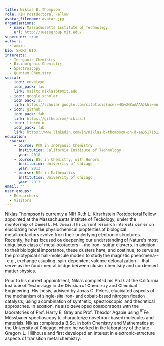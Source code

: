 ```yaml
---
title: Niklas B. Thompson
role: NIH Postdoctoral Fellow
avatar_filename: avatar.jpg
organizations:
  - name: Massachusetts Institute of Technology
    url: http://suessgroup.mit.edu/
superuser: true
authors:
  - admin
bio: SHORT BIO.
interests:
  - Inorganic Chemistry
  - Bioinorganic Chemistry
  - Spectroscopy
  - Quantum Chemistry
social:
  - icon: envelope
    icon_pack: fas
    link: mailto:niklasbt@mit.edu
  - icon: google-scholar
    icon_pack: ai
    link: https://scholar.google.com/citations?user=4OvsMZoAAAAJ&hl=en
  - icon: github
    icon_pack: fab
    link: https://github.com/niklasbt
  - icon: linkedin
    icon_pack: fab
    link: https://www.linkedin.com/in/niklas-b-thompson-ph-d-aa05171b1/
education:
  courses:
    - course: PhD in Inorganic Chemistry
      institution: California Institute of Technology
      year: 2018
    - course: BSc in Chemistry, with Honors
      institution: University of Chicago
      year: 2013
    - course: BSc in Mathematics
      institution: University of Chicago
      year: 2013
email: ""
user_groups:
  - Researchers
  - Visitors
---
```


Niklas Thompson is currently a NIH Ruth L. Kirschstein Postdoctoral Fellow appointed at the Massachusetts Institute of Techology, under the mentorship of Daniel L. M. Suess. His current research interests center on elucidating how the physiochemical propterties of biological metallocofactors evolve from their underlying electronic structures. Recently, he has focused on deepening our understanding of Nature's most ubiquitous class of metallocofactors---the iron--sulfur clusters. In addition to their biological importance, these clusters have, and continue, to serve as the prototypical small-molecule models to study the magnetic phenomena---e.g., exchange coupling, spin-dependent valence delocalization---that serve as the fundamental bridge between cluster chemistry and condensed matter physics. 

Prior to his current appointment, Niklas completed his Ph.D. at the California Institute of Technology in the Division of Chemistry and Chemical Engineering. His thesis, advised by Jonas C. Peters, elucidated aspects of the mechanism of single-site iron- and cobalt-based nitrogen fixation catalysts, using a combination of synthetic, spectroscopic, and theoretical approaches. In addition, he also developed collaborations with the laboratories of Prof. Harry B. Gray and Prof. Theodor Agapie using <sup>57</sup>Fe M&ouml;ssbauer spectroscopy to characterize novel iron-based molecules and materials. Niklas completed a B.Sc. in both Chemistry and Mathematics at the University of Chicago, where he worked in the laboratory of the late Gregory L. Hillhouse and first developed an interest in electronic-structure aspects of transition metal chemistry.



